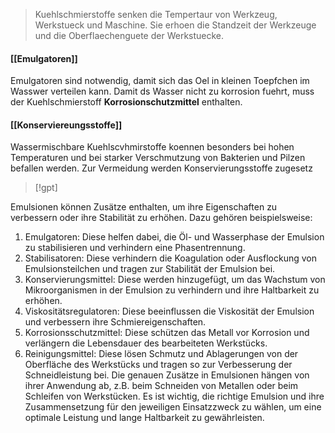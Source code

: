 > Kuehlschmierstoffe senken die Tempertaur von Werkzeug, Werkstueck und Maschine. Sie erhoen die Standzeit der Werkzeuge und die Oberflaechenguete der Werkstuecke.

#### [[Emulgatoren]]
Emulgatoren sind notwendig, damit sich das Oel in kleinen Toepfchen im Wasswer verteilen kann. Damit ds Wasser nicht zu korrosion fuehrt, muss der Kuehlschmierstoff **Korrosionschutzmittel** enthalten.
#### [[Konserviereungsstoffe]]
Wassermischbare Kuehlscvhmirstoffe koennen besonders bei hohen Temperaturen und bei starker Verschmutzung von Bakterien und Pilzen befallen werden. Zur Vermeidung werden Konservierungsstoffe zugesetz


> [!gpt] 

Emulsionen können Zusätze enthalten, um ihre Eigenschaften zu verbessern oder ihre Stabilität zu erhöhen. Dazu gehören beispielsweise:
1. Emulgatoren: Diese helfen dabei, die Öl- und Wasserphase der Emulsion zu stabilisieren und verhindern eine Phasentrennung.
2. Stabilisatoren: Diese verhindern die Koagulation oder Ausflockung von Emulsionsteilchen und tragen zur Stabilität der Emulsion bei.
3. Konservierungsmittel: Diese werden hinzugefügt, um das Wachstum von Mikroorganismen in der Emulsion zu verhindern und ihre Haltbarkeit zu erhöhen.
4. Viskositätsregulatoren: Diese beeinflussen die Viskosität der Emulsion und verbessern ihre Schmiereigenschaften.
5. Korrosionsschutzmittel: Diese schützen das Metall vor Korrosion und verlängern die Lebensdauer des bearbeiteten Werkstücks.
6. Reinigungsmittel: Diese lösen Schmutz und Ablagerungen von der Oberfläche des Werkstücks und tragen so zur Verbesserung der Schneidleistung bei.
Die genauen Zusätze in Emulsionen hängen von ihrer Anwendung ab, z.B. beim Schneiden von Metallen oder beim Schleifen von Werkstücken. Es ist wichtig, die richtige Emulsion und ihre Zusammensetzung für den jeweiligen Einsatzzweck zu wählen, um eine optimale Leistung und lange Haltbarkeit zu gewährleisten.